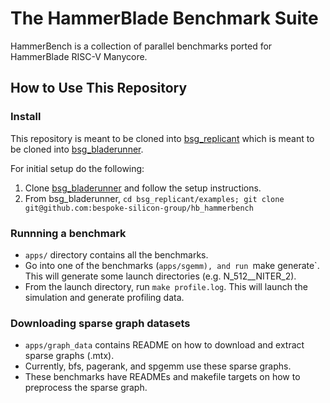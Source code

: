 # The HammerBlade Benchmark Suite

HammerBench is a collection of parallel benchmarks ported for HammerBlade RISC-V Manycore. 


## How to Use This Repository


### Install
This repository is meant to be cloned into [bsg_replicant](https://github.com/bespoke-silicon-group/bsg_replicant) which is meant to be cloned into [bsg_bladerunner](https://github.com/bespoke-silicon-group/bsg_bladerunner).

For initial setup do the following:
1. Clone [bsg_bladerunner](https://github.com/bespoke-silicon-group/bsg_bladerunner) and follow the setup instructions.
2. From bsg_bladerunner, `cd bsg_replicant/examples; git clone git@github.com:bespoke-silicon-group/hb_hammerbench`


### Runnning a benchmark
- `apps/` directory contains all the benchmarks.
- Go into one of the benchmarks (`apps/sgemm), and run `make generate`. This will generate some launch directories (e.g. N_512__NITER_2).
- From the launch directory, run `make profile.log`. This will launch the simulation and generate profiling data.


### Downloading sparse graph datasets
- `apps/graph_data` contains README on how to download and extract sparse graphs (.mtx).
- Currently, bfs, pagerank, and spgemm use these sparse graphs.
- These benchmarks have READMEs and makefile targets on how to preprocess the sparse graph.
